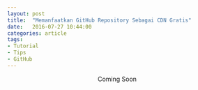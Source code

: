 ```yaml
---
layout: post
title:  "Memanfaatkan GitHub Repository Sebagai CDN Gratis"
date:   2016-07-27 10:44:00
categories: article
tags:
- Tutorial
- Tips
- GitHub
---
```

<center>Coming Soon</center>
